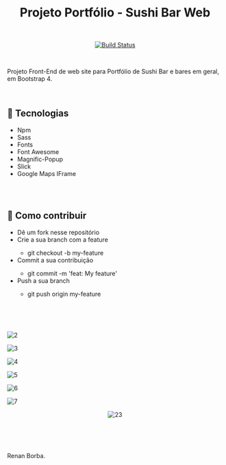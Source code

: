 <div align="center">

# Projeto Portfólio - Sushi Bar Web

</div>

<br>

<div align="center">

[![Build Status](https://img.shields.io/github/stars/RenanBorba/web-portfolio.svg)](https://github.com/RenanBorba/web-portfolio)

</div>

<br>

Projeto Front-End de web site para Portfólio de Sushi Bar e bares em geral, em Bootstrap 4.

<br>

## :rocket: Tecnologias
<ul>
  <li>Npm</li>
  <li>Sass</li>
  <li>Fonts</li>
  <li>Font Awesome</li>
  <li>Magnific-Popup</li>
  <li>Slick</li>
  <li>Google Maps IFrame</li>
</ul>

<br><br>

## :punch: Como contribuir
<ul>
  <li>Dê um fork nesse repositório</li>
  <li>Crie a sua branch com a feature</li>
    <ul>
      <li>git checkout -b my-feature</li>
    </ul>
  <li>Commit a sua contribuição</li>
    <ul>
      <li>git commit -m 'feat: My feature'</li>
    </ul>
  <li>Push a sua branch</li>
    <ul>
      <li>git push origin my-feature</li>
    </ul>
</ul>
<br><br><br>

![2](https://user-images.githubusercontent.com/48495838/64561695-ba085300-d321-11e9-9923-3bac8d4896ec.jpg)

![3](https://user-images.githubusercontent.com/48495838/64561696-ba085300-d321-11e9-9fce-2b27925469e4.jpg)

![4](https://user-images.githubusercontent.com/48495838/64561697-baa0e980-d321-11e9-9649-779c1d8ef58f.jpg)

![5](https://user-images.githubusercontent.com/48495838/64561698-baa0e980-d321-11e9-9a81-f00a706ba085.jpg)

![6](https://user-images.githubusercontent.com/48495838/64561699-baa0e980-d321-11e9-8a74-9b248e1d97b4.jpg)

![7](https://user-images.githubusercontent.com/48495838/64561700-bb398000-d321-11e9-9abe-e336a18077c3.jpg)

<div align="center">

![23](https://user-images.githubusercontent.com/48495838/54636536-6d744700-4a65-11e9-9062-2127a70fca11.gif)

</div>

<br><br><br>

Renan Borba.
